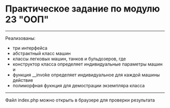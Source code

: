 # Практическое задание по модулю 23 "ООП"
______

Реализованы:
- три интерфейса
- абстрактный класс машин
- классы легковых машин, танков и бульдозеров, где
- конструктор класса определяет индивидуальные параметры машин и
- функция __invoke определяет индивидуальное для каждой машины действие
- полиморфная фукнция для демострации экземпляра класса
____
Файл index.php можно открыть в браузере для проверки результата
